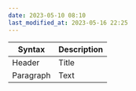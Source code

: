 ```yaml
---
date: 2023-05-10 08:10
last_modified_at: 2023-05-16 22:25
---
```


| Syntax    | Description |
| --------- | ----------- |
| Header    | Title       |
| Paragraph | Text        |

